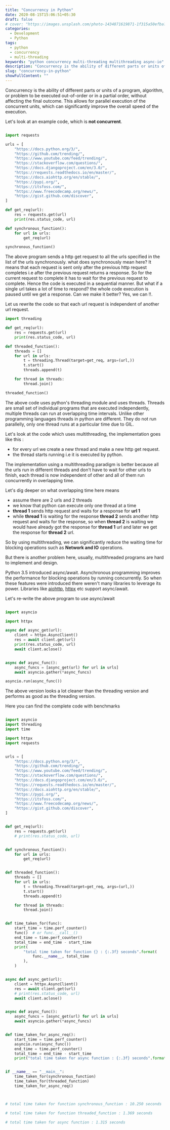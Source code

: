 ```yaml
---
title: "Concurrency in Python"
date: 2020-08-15T15:06:51+05:30
draft: false
# cover: "https://images.unsplash.com/photo-1434871619871-1f315a50efba?ixlib=rb-1.2.1&ixid=eyJhcHBfaWQiOjEyMDd9&auto=format&fit=crop&w=1053&q=80"
categories:
  - Development
  - Python
tags:
  - python
  - concurrency
  - multi-threading
keywords: "python concurrency multi-threading multithreading async-io"
description: "Concurrency is the ability of different parts or units of a program, algorithm, or problem to be executed out-of-order or in a partial order, without affecting the final outcome. This allows for parallel execution of the concurrent units, which can significantly improve the overall speed of the execution."
slug: "concurrency-in-python"
showFullContent: ""
---
```


<!-- # Concurrency in Python -->

Concurrency is the ability of different parts or units of a program, algorithm, or problem to be executed out-of-order or in a partial order, without affecting the final outcome. This allows for parallel execution of the concurrent units, which can significantly improve the overall speed of the execution.

Let's look at an example code, which is **not concurrent**.

```python

import requests

urls = [
    "https://docs.python.org/3/",
    "https://github.com/trending/",
    "https://www.youtube.com/feed/trending/",
    "https://stackoverflow.com/questions/",
    "https://docs.djangoproject.com/en/3.0/",
    "https://requests.readthedocs.io/en/master/",
    "https://docs.aiohttp.org/en/stable/",
    "https://pypi.org/",
    "https://itsfoss.com/",
    "https://www.freecodecamp.org/news/",
    "https://gist.github.com/discover",
]

def get_req(url):
    res = requests.get(url)
    print(res.status_code, url)

def synchronous_function():
    for url in urls:
        get_req(url)

synchronous_function()

```

The above program sends a http get request to all the urls specified in the list of the urls synchronously.
what does synchronously mean here?
It means that each request is sent only after the previous http request completes i.e after the previous request returns a response. So for the current request to complete it has to wait for the previous request to complete. Hence the code is executed in a sequential manner. But what if a single url takes a lot of time to respond? the whole code execution is paused until we get a response. Can we make it better? Yes, we can !!.

Let us rewrite the code so that each url request is independent of another url request.

```python
import threading

def get_req(url):
    res = requests.get(url)
    print(res.status_code, url)

def threaded_function():
    threads = []
    for url in urls:
        t = threading.Thread(target=get_req, args=(url,))
        t.start()
        threads.append(t)

    for thread in threads:
        thread.join()

threaded_function()

```

The above code uses python's threading module and uses threads. Threads are small set of individual programs that are executed independently, multiple threads can run at overlapping time intervals. Unlike other programming languages threads in python are different. They do not run parallelly, only one thread runs at a particular time due to GIL.

Let's look at the code which uses multithreading, the implementation goes like this :

- for every url we create a new thread and make a new http get request.
- the thread starts running i.e it is executed by python.

The implementation using a multithreading paradigm is better because all the urls run in different threads and don't have to wait for other urls to finish, each thread is now independent of other and all of them run concurrently in overlapping time.

Let's dig deeper on what overlapping time here means

- assume there are 2 urls and 2 threads
- we know that python can execute only one thread at a time
- **thread 1** sends http request and waits for a response for **url 1**
- while **thread 1** is waiting for the response **thread 2** sends another http request and waits for the response, so when **thread 2** is waiting we would have already got the response for **thread 1** url and later we get the response for **thread 2** url.

So by using multithreading, we can significantly reduce the waiting time for blocking operations such as **Network and IO** operations.

But there is another problem here, usually, multithreaded programs are hard to implement and design.

Python 3.5 introduced async/await. Asynchronous programming improves the performance for blocking operations by running concurrently. So when these features were introduced there weren't many libraries to leverage its power. Libraries like [aiohttp](https://docs.aiohttp.org/en/stable/), [httpx](https://www.python-httpx.org/) etc support async/await.

Let's re-write the above program to use async/await

```python

import asyncio

import httpx

async def async_get(url):
    client = httpx.AsyncClient()
    res = await client.get(url)
    print(res.status_code, url)
    await client.aclose()


async def async_func():
    async_funcs = [async_get(url) for url in urls]
    await asyncio.gather(*async_funcs)

asyncio.run(async_func())
```

The above version looks a lot cleaner than the threading version and performs as good as the threading version.

Here you can find the complete code with benchmarks

```python

import asyncio
import threading
import time

import httpx
import requests


urls = [
    "https://docs.python.org/3/",
    "https://github.com/trending/",
    "https://www.youtube.com/feed/trending/",
    "https://stackoverflow.com/questions/",
    "https://docs.djangoproject.com/en/3.0/",
    "https://requests.readthedocs.io/en/master/",
    "https://docs.aiohttp.org/en/stable/",
    "https://pypi.org/",
    "https://itsfoss.com/",
    "https://www.freecodecamp.org/news/",
    "https://gist.github.com/discover",
]


def get_req(url):
    res = requests.get(url)
    # print(res.status_code, url)


def synchronous_function():
    for url in urls:
        get_req(url)


def threaded_function():
    threads = []
    for url in urls:
        t = threading.Thread(target=get_req, args=(url,))
        t.start()
        threads.append(t)

    for thread in threads:
        thread.join()


def time_taken_for(func):
    start_time = time.perf_counter()
    func()  # or func.__call__()
    end_time = time.perf_counter()
    total_time = end_time - start_time
    print(
        "total time taken for function {} : {:.3f} seconds".format(
            func.__name__, total_time
        ),
    )


async def async_get(url):
    client = httpx.AsyncClient()
    res = await client.get(url)
    # print(res.status_code, url)
    await client.aclose()


async def async_func():
    async_funcs = [async_get(url) for url in urls]
    await asyncio.gather(*async_funcs)


def time_taken_for_async_req():
    start_time = time.perf_counter()
    asyncio.run(async_func())
    end_time = time.perf_counter()
    total_time = end_time - start_time
    print("total time taken for async function : {:.3f} seconds".format(total_time),)


if __name__ == "__main__":
    time_taken_for(synchronous_function)
    time_taken_for(threaded_function)
    time_taken_for_async_req()



# total time taken for function synchronous_function : 10.250 seconds

# total time taken for function threaded_function : 1.369 seconds

# total time taken for async function : 1.315 seconds
```

